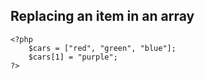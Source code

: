 ## Replacing an item in an array

    <?php
        $cars = ["red", "green", "blue"];
        $cars[1] = "purple";
    ?>